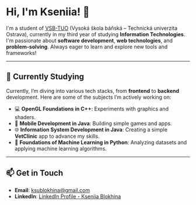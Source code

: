 # Hi, I'm Kseniia! 👋

I'm a student of [VSB-TUO](https://www.vsb.cz/en/) (Vysoká škola báňská – Technická univerzita Ostrava), 
currently in my third year of studying **Information Technologies**. 
I'm passionate about **software development**, **web technologies**, and **problem-solving**.
Always eager to learn and explore new tools and frameworks!

---
## 🚀 Currently Studying

Currently, I’m diving into various tech stacks, from **frontend** to **backend** development. Here are some of the subjects I’m actively working on:

- 💻 **OpenGL Foundations in C++**: Experiments with graphics and shaders.
- 📱 **Mobile Development in Java**: Building simple games and apps.
- 🌐 **Information System Development in Java**: Creating a simple **VetClinic** app to advance my skills.
- 👾 **Foundations of Machine Learning in Python**: Analyzing datasets and applying machine learning algorithms.

---

## 📫 Get in Touch

- **Email**: [ksublokhina@gmail.com](mailto:ksublokhina@gmail.com)
- **LinkedIn**: [LinkedIn Profile - Kseniia Blokhina](https://www.linkedin.com/in/kseniia-blokhina-22a5542b8)

